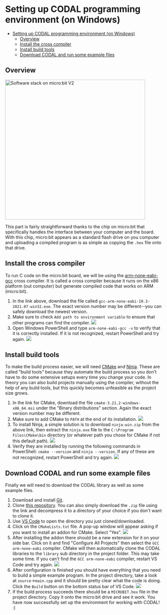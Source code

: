# Setting up CODAL programming environment (on Windows)

- [Setting up CODAL programming environment (on Windows)](#setting-up-codal-programming-environment-on-windows)
  - [Overview](#overview)
  - [Install the cross compiler](#install-the-cross-compiler)
  - [Install build tools](#install-build-tools)
  - [Download CODAL and run some example files](#download-codal-and-run-some-example-files)

## Overview

<img src="assets/codal.png" alt="Software stack on micro:bit V2" width="450"/>

This part is fairly straightforward thanks to the chip on micro:bit that specifically handles the interface between your computer and the board. With this chip, micro:bit appears as a standard flash drive on you computer and uploading a compiled program is as simple as copying the `.hex` file onto that drive.

## Install the cross compiler

To run C code on the micro:bit board, we will be using the [arm-none-eabi-gcc](https://developer.arm.com/tools-and-software/open-source-software/developer-tools/gnu-toolchain/gnu-rm/downloads) cross compiler. It is called a cross compiler because it runs on the x86 platform (out computer) but generate compiled code that works on ARM (micro:bit).

 1. In the link above, download the file called `gcc-arm-none-eabi-10.3-2021.07-win32.exe`. The exact version number may be different--you can safely download the newest version.
 2. Make sure to check `Add path to environment variable` to ensure that other programs can find the compiler. ![](assets/2021-09-14%20(1).png)
 3. Open Windows PowerShell and type `arm-none-eabi-gcc -v` to verify that it is correctly installed. If it is not recognized, restart PowerShell and try again. ![](assets/2021-09-14%20(2).png)

## Install build tools

To make the build process easier, we will need [CMake](https://cmake.org/download) and [Ninja](https://github.com/ninja-build/ninja/releases). These are called "build tools" because they automate the build process so you don't have to do some extensive setups every time you change your code. In theory you can also build projects manually using the compiler, without the help of any build tools, but this quickly becomes unfeasible as the project size grows.

1. In the link for CMake, download the file `cmake-3.21.2-windows-x86_64.msi` under the "Binary distributions" section. Again the exact version number may be different.
2. Make sure to add CMake to `PATH` at the end of its installation. ![](assets/2021-09-14%20(3).png)
3. To install Ninja, a simple solution is to download `ninja-win.zip` from the above link, then extract the `ninja.exe` file to the `C:\Program Files\CMake\bin` directory (or whatever path you chose for CMake if not this default path). ![](assets/2021-09-14%20(4).png)
4. Verify they are installed by running the following commands in PowerShell: `cmake --version` and `ninja --version`. If any of these are not recognized, restart PowerShell and try again. ![](assets/2021-09-14%20(5).png)

## Download CODAL and run some example files
Finally we will need to download the CODAL library as well as some example files.

1. Download and install [Git](https://git-scm.com/).
2. Clone [this repository](https://github.com/lancaster-university/microbit-v2-samples). You can also simply download the `.zip` file using the link and decompress it to a directory of your choice if you don't want to clone it.
3. Use [VS Code](https://code.visualstudio.com/) to open the directory you just cloned/downloaded.
4. Click on the `CMakeLists.txt` file. A pop-up window will appear asking if you want to install an addon for CMake. Select "Yes". ![](assets/2021-09-14%20(6).png)
5. After installing the addon there should be a new extension for it on your side bar. Click on it and find "Configure All Projects" then select the `GCC arm-none-eabi` compiler. CMake will then automatically clone the CODAL libraries to the `library` sub directory in the project folder. This may take some time. If you can't find the `GCC arm-none-eabi` compiler, restart VS Code and try again. ![](assets/2021-09-14%20(13).png)
6. After configuration is finished you should have everything that you need to build a simple example program. In the project directory, take a look at `source`->`main.cpp` and it should be pretty clear what the code is doing. Click the `Build` button on the bottom status bar of VS Code. ![](assets/2021-09-14%20(14).png)
7. If the build process succeeds there should be a `MICROBIT.hex` file in the project directory. Copy it onto the micro:bit drive and see it work. You have now successfully set up the environment for working with CODAL! :)